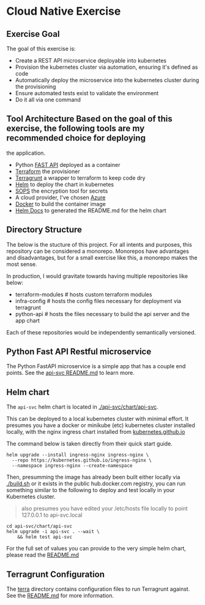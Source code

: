 # Cloud Native Exercise

## Exercise Goal
The goal of this exercise is:
- Create a REST API microservice deployable into kubernetes
- Provision the kubernetes cluster via automation, ensuring it's defined as code
- Automatically deploy the microservice into the kubernetes cluster during the provisioning
- Ensure automated tests exist to validate the environment
- Do it all via one command

## Tool Architecture Based on the goal of this exercise, the following tools are my recommended choice for deploying
the application.
- Python [FAST API](https://fastapi.tiangolo.com) deployed as a container
- [Terraform](https://www.terraform.io) the provisioner
- [Terragrunt](https://terragrunt.gruntwork.io) a wrapper to terraform to keep code dry
- [Helm](https://helm.sh) to deploy the chart in kubernetes
- [SOPS](https://github.com/mozilla/sops) the encryption tool for secrets
- A cloud provider, I've chosen [Azure](https://azure.microsoft.com/en-us/)
- [Docker](https://www.docker.com) to build the container image
- [Helm Docs](https://github.com/norwoodj/helm-docs) to generated the README.md for the helm chart

## Directory Structure
The below is the stucture of this project. For all intents and purposes, this
repository can be considered a monorepo. Monorepos have advantages and disadvantages,
but for a small exercise like this, a monorepo makes the most sense.

In production, I would gravitate towards having multiple repositories like below:
- terraform-modules # hosts custom terraform modules
- infra-config # hosts the config files necessary for deployment via terragrunt
- python-api # hosts the files necessary to build the api server and the app chart

Each of these repositories would be independently semantically versioned.

## Python Fast API Restful microservice
The Python FastAPI microservice is a simple app that has a couple end points.
See the [api-svc README.md](./api-svc/README.md) to learn more.

## Helm chart
The `api-svc` helm chart is located in [./api-svc/chart/api-svc](./api-svc/chart/api-svc).

This can be deployed to a local kubernetes cluster with minimal effort. It presumes you have
a docker or minikube (etc) kubernetes cluster installed locally, with the nginx ingress chart
installed from [kubernetes.github.io](https://kubernetes.github.io/ingress-nginx)

The command below is taken directly from their quick start guide.
```
helm upgrade --install ingress-nginx ingress-nginx \
  --repo https://kubernetes.github.io/ingress-nginx \
  --namespace ingress-nginx --create-namespace
```

Then, presumming the image has already been built either locally via [./build.sh](./api-svc/build.sh)
or it exists in the public hub.docker.com registry, you can run something similar to the following
to deploy and test locally in your Kubernetes cluster.
> also presumes you have edited your /etc/hosts file locally to point 127.0.0.1 to api-svc.local
```
cd api-svc/chart/api-svc
helm upgrade -i api-svc . --wait \
    && helm test api-svc
```

For the full set of values you can provide to the very simple helm chart, please
read the [README.md](./api-svc/chart/api-svc/README.md)

## Terragrunt Configuration
The [terra](./terra) directory contains configuration files to run Terragrunt
against. See the [README.md](./terra/README.md) for more information.

